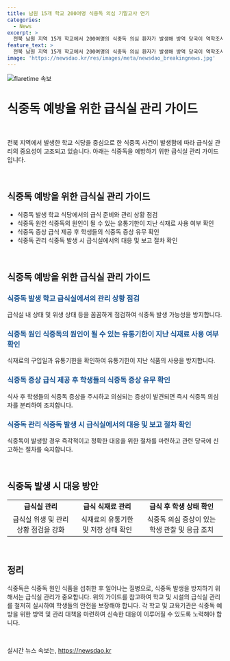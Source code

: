 ```yaml
---
title: 남원 15개 학교 200여명 식중독 의심 기말고사 연기
categories:
  - News
excerpt: >
  전북 남원 지역 15개 학교에서 200여명의 식중독 의심 환자가 발생해 방역 당국이 역학조사에 착수했습니다. 학사 일정을 조정하고 급식실을 폐쇄하는 등 대응 중입니다. 학부모와 학생들의 발열, 구토 등 증세로 병원을 찾아가는 상황이 지속되고 있습니다. 급식실과 식재료를 조사하며 학교는 재량휴업과 기말고사 연기 등 조치를 취하고 있습니다. 장마철과 고온 다습한 환경에서 식중독 예방에 주의가 요구됩니다.
feature_text: >
  전북 남원 지역 15개 학교에서 200여명의 식중독 의심 환자가 발생해 방역 당국이 역학조사에 착수했습니다. 학사 일정을 조정하고 급식실을 폐쇄하는 등 대응 중입니다. 학부모와 학생들의 발열, 구토 등 증세로 병원을 찾아가는 상황이 지속되고 있습니다. 급식실과 식재료를 조사하며 학교는 재량휴업과 기말고사 연기 등 조치를 취하고 있습니다. 장마철과 고온 다습한 환경에서 식중독 예방에 주의가 요구됩니다.
image: 'https://newsdao.kr/res/images/meta/newsdao_breakingnews.jpg'
---
```


<p><img src="https://newsdao.kr/res/images/meta/newsdao_breakingnews.jpg" alt="flaretime 속보" /></p>

<h1 data-ke-size="size24">식중독 예방을 위한 급식실 관리 가이드</h1>

<p data-ke-size="size16">&nbsp;</p>

<p>전북 지역에서 발생한 학교 식당을 중심으로 한 식중독 사건이 발생함에 따라 급식실 관리의 중요성이 고조되고 있습니다. 아래는 식중독을 예방하기 위한 급식실 관리 가이드입니다.</p>

<p data-ke-size="size16">&nbsp;</p>

<h2 data-ke-size="size26">식중독 예방을 위한 급식실 관리 가이드</h2>

<ul>
  <li>식중독 발생 학교 식당에서의 급식 준비와 관리 상황 점검</li>
  <li>식중독 원인 식중독의 원인이 될 수 있는 유통기한이 지난 식재료 사용 여부 확인</li>
  <li>식중독 증상 급식 제공 후 학생들의 식중독 증상 유무 확인</li>
  <li>식중독 관리 식중독 발생 시 급식실에서의 대응 및 보고 절차 확인</li>
</ul>

<p data-ke-size="size16">&nbsp;</p>

<h2 data-ke-size="size26">식중독 예방을 위한 급식실 관리 가이드</h2>

<h3><b><span style="color: #1a5490;">식중독 발생 학교 급식실에서의 관리 상황 점검</span></b></h3>

<p>급식실 내 상태 및 위생 상태 등을 꼼꼼하게 점검하여 식중독 발생 가능성을 방지합니다.</p>

<h3><b><span style="color: #1a5490;">식중독 원인 식중독의 원인이 될 수 있는 유통기한이 지난 식재료 사용 여부 확인</span></b></h3>

<p>식재료의 구입일과 유통기한을 확인하여 유통기한이 지난 식품의 사용을 방지합니다.</p>

<h3><b><span style="color: #1a5490;">식중독 증상 급식 제공 후 학생들의 식중독 증상 유무 확인</span></b></h3>

<p>식사 후 학생들의 식중독 증상을 주시하고 의심되는 증상이 발견되면 즉시 식중독 의심자를 분리하여 조치합니다.</p>

<h3><b><span style="color: #1a5490;">식중독 관리 식중독 발생 시 급식실에서의 대응 및 보고 절차 확인</span></b></h3>

<p>식중독이 발생할 경우 즉각적이고 정확한 대응을 위한 절차를 마련하고 관련 당국에 신고하는 절차를 숙지합니다.</p>

<p data-ke-size="size16">&nbsp;</p>

<h2 data-ke-size="size26">식중독 발생 시 대응 방안</h2>

<table>
  <tr>
    <td style="text-align: center; height: 17px;"><b>급식실 관리</b></td>
    <td style="text-align: center; height: 17px;"><b>급식 식재료 관리</b></td>
    <td style="text-align: center; height: 17px;"><b>급식 후 학생 상태 확인</b></td>
  </tr>
  <tr>
    <td style="text-align: center;">급식실 위생 및 관리 상황 점검을 강화</td>
    <td style="text-align: center;">식재료의 유통기한 및 저장 상태 확인</td>
    <td style="text-align: center;">식중독 의심 증상이 있는 학생 관찰 및 응급 조치</td>
  </tr>
</table>

<p data-ke-size="size16">&nbsp;</p>

<h2 data-ke-size="size26">정리</h2>

<p>식중독은 식중독 원인 식품을 섭취한 후 일어나는 질병으로, 식중독 발생을 방지하기 위해서는 급식실 관리가 중요합니다. 위의 가이드를 참고하여 학교 및 시설의 급식실 관리를 철저히 실시하여 학생들의 안전을 보장해야 합니다. 각 학교 및 교육기관은 식중독 예방을 위한 방역 및 관리 대책을 마련하여 신속한 대응이 이루어질 수 있도록 노력해야 합니다.</p>

<p data-ke-size="size16">&nbsp;</p>
실시간 뉴스 속보는, <a href="https://newsdao.kr" rel="dofollow">https://newsdao.kr</a>


